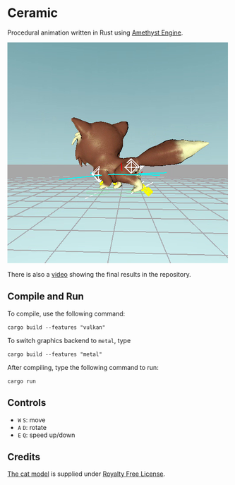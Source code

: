 # Ceramic
Procedural animation written in Rust using [Amethyst Engine](https://amethyst.rs/).

[![Watch the video](docs/Screencast.png)](https://youtu.be/FEjZrpEKXcA)

There is also a [video](https://github.com/cryscan/ceramic/blob/master/preview.mp4) showing the final results in the repository.

## Compile and Run
To compile, use the following command:
```shell script
cargo build --features "vulkan"
```
To switch graphics backend to `metal`, type
```shell script
cargo build --features "metal"
```

After compiling, type the following command to run:
```shell script
cargo run
```

## Controls
- `W` `S`: move
- `A` `D`: rotate
- `E` `Q`: speed up/down

## Credits
[The cat model](https://www.turbosquid.com/FullPreview/Index.cfm/ID/1197009) is supplied under [Royalty Free License](https://blog.turbosquid.com/royalty-free-license/).
